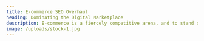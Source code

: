 ```yaml
---
title: E-commerce SEO Overhaul
heading: Dominating the Digital Marketplace
description: E-commerce is a fiercely competitive arena, and to stand out, you need a strategic edge. Our E-commerce SEO Overhaul service is designed to revolutionize your online sales strategy. We bring decades of experience and innovation to the table, ensuring that your brand doesn't just exist in the digital marketplace but dominates it. Our data-driven SEO enhancements not only boost your website's visibility but drives organic traffic and conversions. We're not just about keyword rankings; we're about enhancing your brand's online presence, authority, and revenue.
image: /uploads/stock-1.jpg
---
```

